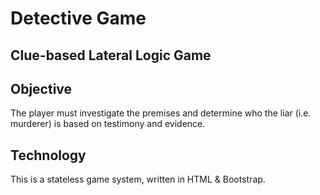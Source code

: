 # Detective Game
## Clue-based Lateral Logic Game

## Objective 
The player must investigate the premises and determine who the liar (i.e. murderer) is based on testimony and evidence. 

## Technology
This is a stateless game system, written in HTML & Bootstrap.   